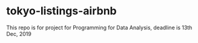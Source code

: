 # tokyo-listings-airbnb
This repo is for project for Programming for Data Analysis, deadline is 13th Dec, 2019
